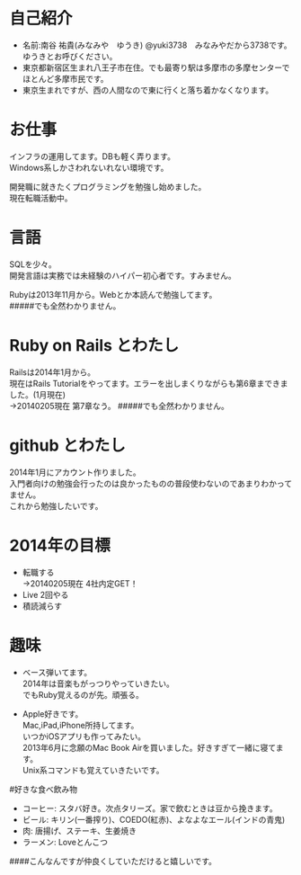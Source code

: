 ﻿# 自己紹介  
* 名前:南谷 祐貴(みなみや　ゆうき) @yuki3738　みなみやだから3738です。ゆうきとお呼びください。
* 東京都新宿区生まれ八王子市在住。でも最寄り駅は多摩市の多摩センターでほとんど多摩市民です。
* 東京生まれですが、西の人間なので東に行くと落ち着かなくなります。

# お仕事
インフラの運用してます。DBも軽く弄ります。  
Windows系しかさわれないれない環境です。  

開発職に就きたくプログラミングを勉強し始めました。  
現在転職活動中。  

# 言語
SQLを少々。  
開発言語は実務では未経験のハイパー初心者です。すみません。  

Rubyは2013年11月から。Webとか本読んで勉強してます。  
#####でも全然わかりません。

# Ruby on Rails とわたし
Railsは2014年1月から。  
現在はRails Tutorialをやってます。エラーを出しまくりながらも第6章まできました。(1月現在)  
→20140205現在 第7章なう。
#####でも全然わかりません。

# github とわたし
2014年1月にアカウント作りました。  
入門者向けの勉強会行ったのは良かったものの普段使わないのであまりわかってません。  
これから勉強したいです。

# 2014年の目標
* 転職する  
	→20140205現在 4社内定GET！
* Live 2回やる
* 積読減らす


# 趣味
* ベース弾いてます。  
2014年は音楽もがっつりやっていきたい。  
でもRuby覚えるのが先。頑張る。

* Apple好きです。  
Mac,iPad,iPhone所持してます。  
いつかiOSアプリも作ってみたい。  
2013年6月に念願のMac Book Airを買いました。好きすぎて一緒に寝てます。  
Unix系コマンドも覚えていきたいです。

#好きな食べ飲み物
* コーヒー: スタバ好き。次点タリーズ。家で飲むときは豆から挽きます。
* ビール:   キリン(一番搾り)、COEDO(紅赤)、よなよなエール(インドの青鬼)
* 肉:       唐揚げ、ステーキ、生姜焼き
* ラーメン: Loveとんこつ


####こんなんですが仲良くしていただけると嬉しいです。